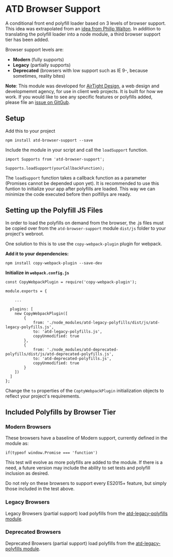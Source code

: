 # ATD Browser Support

A conditional front end polyfill loader based on 3 levels of browser support. This idea was extrapolated from an [idea from Philip Walton](https://philipwalton.com/articles/loading-polyfills-only-when-needed/). In addition to translating the polyfill loader into a node module, a third browser support tier has been added.

Browser support levels are:

- **Modern** (fully supports)
- **Legacy** (partially supports)
- **Deprecated** (browsers with low support such as IE 9-, because sometimes, reality bites)

**Note**: This module was developed for [AirTight Design](https://airtightdesign.com), a web design and developmemnt agency, for use in client web projects. It is built for how we work. If you would like to see any specific features or polyfills added, please file an [issue on GitGub](https://github.com/airtightdesign/atd-browser-support/issues).

## Setup

Add this to your project

```
npm install atd-browser-support --save
```

Include the module in your script and call the `loadSupport` function.

```
import Supports from 'atd-browser-support';

Supports.loadSupport(yourCallbackFunction);

```

The `loadSupport` function takes a callback function as a parameter (Promises cannot be depended upon yet).  It is recommended to use this funtion to initialize your app after polyfills are loaded. This way we can minimize the code executed before then polfillys are ready.

## Setting up the Polyfill JS Files

In order to load the polyfills on demand from the browser, the .js files must be copied over from the `atd-browser-support` module `dist/js` folder to your project's webroot.

One solution to this is to use the `copy-webpack-plugin` plugin for webpack.

**Add it to your dependencies:**
```
npm install copy-webpack-plugin --save-dev
```

**Initialize in `webpack.config.js`**

```
const CopyWebpackPlugin = require('copy-webpack-plugin');

module.exports = {

    ...

  plugins: [
    new CopyWebpackPlugin([
        { 
            from: './node_modules/atd-legacy-polyfills/dist/js/atd-legacy-polyfills.js',
            to: 'atd-legacy-polyfills.js',
            copyUnmodified: true
        },
        { 
            from: './node_modules/atd-deprecated-polyfills/dist/js/atd-deprecated-polyfills.js',
            to: 'atd-deprecated-polyfills.js',
            copyUnmodified: true
        }
    ])
  ]
};
```

Change the `to` properties of the `CoptyWebpackPlugin` initialization objects to reflect your project's requirements.

## Included Polyfills by Browser Tier

### Modern Browsers

These browsers have a baseline of Modern support, currently defined in the module as:

```
if(typeof window.Promise === 'function')
```

This test will evolve as more polyfills are added to the module. If there is a need, a future version may include the ability to set tests and polyfill inclusion as desired.

Do not rely on these browsers to support every ES2015+ feature, but simply those included in the test above.  

### Legacy Browsers

Legacy Browsers (partial support) load polyfills from the [atd-legacy-polyfills module](https://www.npmjs.com/package/atd-legacy-polyfills).

### Deprecated Browsers

Deprecated Browsers (partial support) load polyfills from the [atd-legacy-polyfills module](https://www.npmjs.com/package/atd-deprecated-polyfills).

